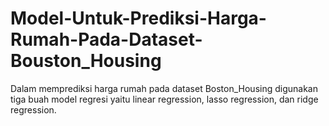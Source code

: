 # Model-Untuk-Prediksi-Harga-Rumah-Pada-Dataset-Bouston_Housing
Dalam memprediksi harga rumah pada dataset Boston_Housing digunakan tiga buah model regresi yaitu linear regression, lasso regression, dan ridge regression.
